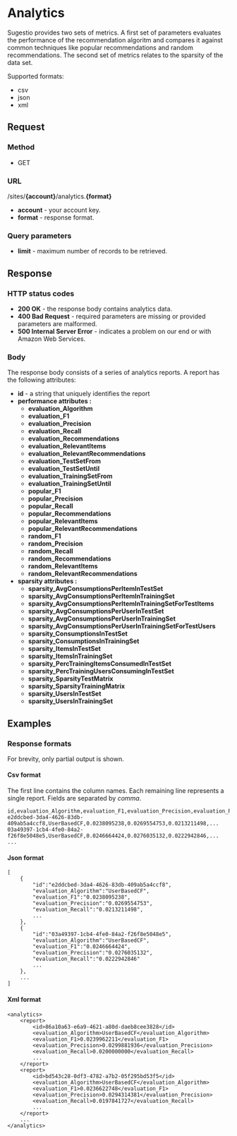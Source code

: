 # Analytics
Sugestio provides two sets of metrics. A first set of parameters evaluates the performance of the recommendation algoritm and compares it against common techniques like popular recommendations and random recommendations. The second set of metrics relates to the sparsity of the data set.

Supported formats:

* csv
* json
* xml

## Request

### Method

* GET

### URL

/sites/**{account}**/analytics.**{format}**

* **account** - your account key.
* **format** - response format.

### Query parameters

* **limit** - maximum number of records to be retrieved.

## Response

### HTTP status codes

* **200 OK** - the response body contains analytics data.
* **400 Bad Request** - required parameters are missing or provided parameters are malformed.
* **500 Internal Server Error** - indicates a problem on our end or with Amazon Web Services.

### Body

The response body consists of a series of analytics reports. A report has the following attributes:

* **id** - a string that uniquely identifies the report
* **performance attributes :**
	* **evaluation_Algorithm**
	* **evaluation_F1**
	* **evaluation_Precision**
	* **evaluation_Recall**
	* **evaluation_Recommendations**
	* **evaluation_RelevantItems**
	* **evaluation_RelevantRecommendations**
	* **evaluation_TestSetFrom**
	* **evaluation_TestSetUntil**
	* **evaluation_TrainingSetFrom**
	* **evaluation_TrainingSetUntil**
	* **popular_F1**
	* **popular_Precision**
	* **popular_Recall**
	* **popular_Recommendations**
	* **popular_RelevantItems**
	* **popular_RelevantRecommendations**
	* **random_F1**
	* **random_Precision**
	* **random_Recall**
	* **random_Recommendations**
	* **random_RelevantItems**
	* **random_RelevantRecommendations**
* **sparsity attributes :**
	* **sparsity_AvgConsumptionsPerItemInTestSet**
	* **sparsity_AvgConsumptionsPerItemInTrainingSet**
	* **sparsity_AvgConsumptionsPerItemInTrainingSetForTestItems**
	* **sparsity_AvgConsumptionsPerUserInTestSet**
	* **sparsity_AvgConsumptionsPerUserInTrainingSet**
	* **sparsity_AvgConsumptionsPerUserInTrainingSetForTestUsers**
	* **sparsity_ConsumptionsInTestSet**
	* **sparsity_ConsumptionsInTrainingSet**
	* **sparsity_ItemsInTestSet**
	* **sparsity_ItemsInTrainingSet**
	* **sparsity_PercTrainingItemsConsumedInTestSet**
	* **sparsity_PercTrainingUsersConsumingInTestSet**
	* **sparsity_SparsityTestMatrix**
	* **sparsity_SparsityTrainingMatrix**
	* **sparsity_UsersInTestSet**
	* **sparsity_UsersInTrainingSet**

## Examples

### Response formats

For brevity, only partial output is shown.

#### Csv format

The first line contains the column names. Each remaining line represents a single report. Fields are separated by _comma_.

	id,evaluation_Algorithm,evaluation_F1,evaluation_Precision,evaluation_Recall,...
	e2ddcbed-3da4-4626-83db-409ab5a4ccf8,UserBasedCF,0.0238095238,0.0269554753,0.0213211498,...
	03a49397-1cb4-4fe0-84a2-f26f8e5048e5,UserBasedCF,0.0246664424,0.0276035132,0.0222942846,...
	...

#### Json format

	[
		{
			"id":"e2ddcbed-3da4-4626-83db-409ab5a4ccf8",
			"evaluation_Algorithm":"UserBasedCF",
			"evaluation_F1":"0.0238095238",
			"evaluation_Precision":"0.0269554753",
			"evaluation_Recall":"0.0213211498",
			...
		},
		{
			"id":"03a49397-1cb4-4fe0-84a2-f26f8e5048e5",
			"evaluation_Algorithm":"UserBasedCF",
			"evaluation_F1":"0.0246664424",
			"evaluation_Precision":"0.0276035132",
			"evaluation_Recall":"0.0222942846"
			...
		},
		...
	]

#### Xml format

	<analytics>
		<report>
			<id>86a10a63-e6a9-4621-a80d-daeb8cee3828</id>
			<evaluation_Algorithm>UserBasedCF</evaluation_Algorithm>
			<evaluation_F1>0.0239962211</evaluation_F1>
			<evaluation_Precision>0.0299881936</evaluation_Precision>
			<evaluation_Recall>0.0200000000</evaluation_Recall>
			...
		</report>
		<report>
			<id>bd543c28-0df3-4782-a7b2-05f295bd53f5</id>
			<evaluation_Algorithm>UserBasedCF</evaluation_Algorithm>
			<evaluation_F1>0.0236622748</evaluation_F1>
			<evaluation_Precision>0.0294314381</evaluation_Precision>
			<evaluation_Recall>0.0197841727</evaluation_Recall>
			...
		</report>
		...
	</analytics>
